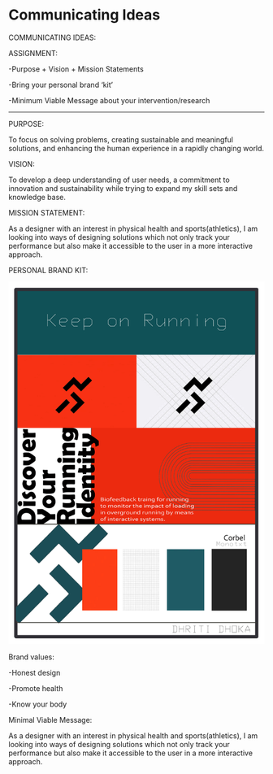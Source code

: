 # Communicating Ideas

COMMUNICATING IDEAS:

ASSIGNMENT:

-Purpose + Vision + Mission Statements

-Bring your personal brand ‘kit’

-Minimum Viable Message about your intervention/research


---

PURPOSE:

To focus on solving problems, creating sustainable and meaningful solutions, and enhancing the human experience in a rapidly changing world.


VISION:

To develop a deep understanding of user needs, a commitment to innovation and sustainability while trying to expand my skill sets and knowledge base.


MISSION STATEMENT:

As a designer with an interest in physical health and sports(athletics), I am looking into ways of designing solutions which not only track your performance but also make it accessible to the user in a more interactive approach. 


PERSONAL BRAND KIT:

![](../images/Term2/personal%20brand.jpg)


Brand values:

-Honest design

-Promote health

-Know your body


Minimal Viable Message:

As a designer with an interest in physical health and sports(athletics), I am looking into ways of designing solutions which not only track your performance but also make it accessible to the user in a more interactive approach. 




